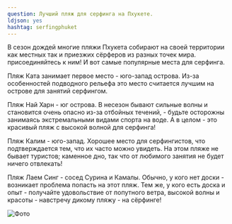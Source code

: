 ```yaml
---
question: Лучший пляж для серфинга на Пхукете.
ldjson: yes
hashtag: serfingphuket
---
```


В сезон дождей многие пляжи Пхукета собирают на своей территории как местных так и приезжих сёрферов из разных точек мира. присоединяйтесь к ним!
И вот самые популярные места для серфинга.

Пляж Ката занимает первое место - юго-запад острова. Из-за особенностей подводного рельефа это место считается лучшим на острове для занятий серфингом.

Пляж Най Харн - юг острова. В несезон бывают сильные волны и становится очень опасно из-за отбойных течений, - будьте осторожны занимаясь экстремальными видами спорта на воде. А в целом - это красивый пляж с высокой волной для серфинга!

Пляж Калим - юго-запад. Хорошее место для серфингистов, что подтверждается тем, что их часто можно увидеть. На этом пляже не бывает туристов; каменное дно, так что от любимого занятия не будет ничего отвлекать!

Пляж Лаем Синг - сосед Сурина и Камалы. Обычно, у кого нет доски - возникает проблема попасть на этот пляж. Тем же, у кого есть доска и опыт - получайте удовольствие от попутного ветра, высокой волны и красоты - навстречу дикому пляжу - на сёрфинге!

![Фото](https://phuketfaq.ru/assets/images/serfing.jpeg)
